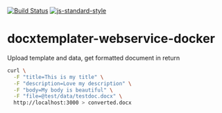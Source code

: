[![Build Status](https://travis-ci.org/telemark/docxtemplater-webservice-docker.svg?branch=master)](https://travis-ci.org/telemark/docxtemplater-webservice-docker)
[![js-standard-style](https://img.shields.io/badge/code%20style-standard-brightgreen.svg?style=flat)](https://github.com/feross/standard)
# docxtemplater-webservice-docker
Upload template and data, get formatted document in return

```sh
curl \
  -F "title=This is my title" \
  -F "description=Love my description" \
  -F "body=My body is beautiful" \
  -F "file=@test/data/testdoc.docx" \
  http://localhost:3000 > converted.docx
```